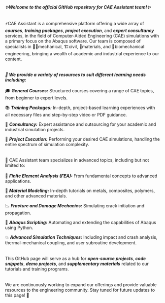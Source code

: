 ***✨Welcome to the official GitHub repository for CAE Assistant team!✨***
<br>
<br>
<br>
⚡️CAE Assistant is a comprehensive platform offering a wide array of ***courses***, ***training packages***, ***project execution***, and ***expert consultancy*** services, in the field of Computer-Aided Engineering (CAE) simulations with a primary focus on the Abaqus software. Our team is composed of specialists in 🧑‍💻mechanical, 🏗️civil, 🔬materials, and 🧬biomechanical engineering, bringing a wealth of academic and industrial experience to our content. 
<br>
<br>
<br>
***🧰 We provide a variety of resources to suit different learning needs including:***
<br>
<br>
🎓 ***General Courses:*** Structured courses covering a range of CAE topics, from beginner to expert levels.

📚 ***Training Packages:*** In-depth, project-based learning experiences with all necessary files and step-by-step video or PDF guidance.

🤝 ***Consultancy:*** Expert assistance and outsourcing for your academic and industrial simulation projects.

🚀 ***Project Execution:*** Performing your desired CAE simulations, handling the entire spectrum of simulation complexity.
<br>
<br>
<br>
🌱 CAE Assistant team specializes in advanced topics, including but not limited to:
<br>
<br>
🔧 ***Finite Element Analysis (FEA):*** From fundamental concepts to advanced applications.

🧱 ***Material Modeling:*** In-depth tutorials on metals, composites, polymers, and other advanced materials.

📉 ***Fracture and Damage Mechanics:*** Simulating crack initiation and propagation.

📜 ***Abaqus Scripting:*** Automating and extending the capabilities of Abaqus using Python.

💥 ***Advanced Simulation Techniques:*** Including impact and crash analysis, thermal-mechanical coupling, and user subroutine development.
<br>
<br>
<br>
This GitHub page will serve as a hub for ***open-source projects***, ***code snippets***, ***demo projects***, and ***supplementary materials*** related to our tutorials and training programs.
<br>
<br>
<br>
We are continuously working to expand our offerings and provide valuable resources to the engineering community. Stay tuned for future updates to this page! 🌟
<br>
